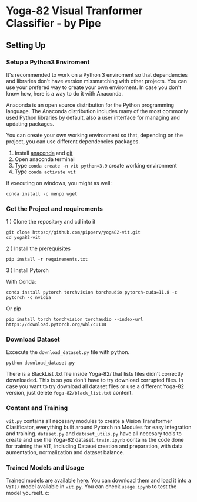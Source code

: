 # Yoga-82 Visual Tranformer Classifier - by Pipe

## Setting Up

### Setup a Python3 Enviroment

It's recommended to work on a Python 3 enviroment so that dependencies and libraries don't have version missmatching with other projects. You can use your prefered way to create your own enviroment. In case you don't know how, here is a way to do it with Anaconda.

Anaconda is an open source distribution for the Python programming language. The Anaconda distribution includes many of the most commonly used Python libraries by default, also a user interface for managing and updating packages.

You can create your own working environment so that, depending on the project, you can use different dependencies packages.

1. Install [anaconda](https://www.anaconda.com/) and [git](https://git-scm.com)
1. Open anaconda terminal
1. Type ``conda create -n vit python=3.9`` create working environment
1. Type ``conda activate vit``


If executing on windows, you might as well:

    conda install -c menpo wget

### Get the Project and requirements

1 ) Clone the repository and cd into it

```
git clone https://github.com/pipperv/yoga82-vit.git
cd yoga82-vit
```

2 ) Install the prerequisites

```
pip install -r requirements.txt
```

3 ) Install Pytorch

With Conda:

```
conda install pytorch torchvision torchaudio pytorch-cuda=11.8 -c pytorch -c nvidia
```

Or pip

```
pip install torch torchvision torchaudio --index-url https://download.pytorch.org/whl/cu118
```


### Download Dataset

Excecute the ``download_dataset.py`` file with python.

```
python download_dataset.py
```

There is a BlackList .txt file inside Yoga-82/ that lists files didn't correctly downloaded. This is so you don't have to try download corrupted files. In case you want to try download all dataset files or use a different Yoga-82 version, just delete ``Yoga-82/black_list.txt`` content.

### Content and Training

``vit.py`` contains all necesary modules to create a Vision Transformer Clasificator, everything built around Pytorch nn Modules for easy integration and training.
``dataset.py`` and ``dataset_utils.py`` have all necesary tools to create and use the Yoga-82 dataset. ``train.ipynb`` contains the code done for training the ViT, including Dataset creation and preparation, with data aumentation, normalization and dataset balance.

### Trained Models and Usage

Trained models are available [here](https://drive.google.com/drive/folders/1avJixXoknRXYPndUcncrA2uvOl28zLTk?usp=sharing). You can download them and load it into a ``ViT()`` model available in ``vit.py``. You can check ``usage.ipynb`` to test the model yourself. c:

